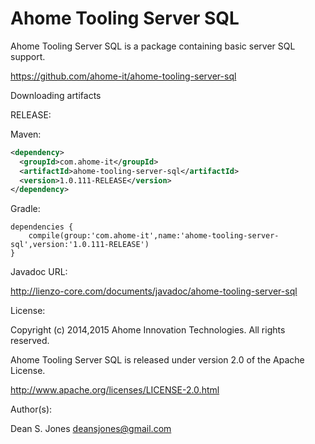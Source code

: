 Ahome Tooling Server SQL
======

Ahome Tooling Server SQL is a package containing basic server SQL support.

https://github.com/ahome-it/ahome-tooling-server-sql

Downloading artifacts

RELEASE:

Maven:
```xml
<dependency>
  <groupId>com.ahome-it</groupId>
  <artifactId>ahome-tooling-server-sql</artifactId>
  <version>1.0.111-RELEASE</version>
</dependency>
```
Gradle:

```
dependencies {
    compile(group:'com.ahome-it',name:'ahome-tooling-server-sql',version:'1.0.111-RELEASE')
}
```
Javadoc URL:

http://lienzo-core.com/documents/javadoc/ahome-tooling-server-sql

License:

Copyright (c) 2014,2015 Ahome Innovation Technologies. All rights reserved.

Ahome Tooling Server SQL is released under version 2.0 of the Apache License.

http://www.apache.org/licenses/LICENSE-2.0.html

Author(s):

Dean S. Jones
deansjones@gmail.com